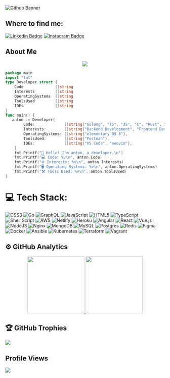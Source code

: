 ![Github Banner](banner.png)
<div align="left">

<h2 align="left">
Where to find me: </h2>

[![Linkedin Badge](https://img.shields.io/badge/-LinkedIn-0e76a8?style=for-the-badge&logo=Linkedin&logoColor=white&scale=2)](https://www.linkedin.com/in/antonhancharyk/)
[![Instagram Badge](https://img.shields.io/badge/-Instagram-e4405f?style=for-the-badge&logo=Instagram&logoColor=white&scale=2)](https://instagram.com/anton.hancharyk/)

<h2 align="left">
About Me </h2>

<p align="center">
<img src="https://readme-typing-svg.herokuapp.com?font=Fira+Code&color=0d8ece&size=30&center=true&vCenter=true&width=800&height=80&lines=Hey+there!+I'm+Anton;Full+Stack+Developer;Passionate+about+Building+Projects;I+Love+Solving+Problems;">
</p>

```go
package main
import "fmt"
type Developer struct {
    Code              []string
    Interests         []string
    OperatingSystems  []string
    ToolsUsed         []string
    IDEs              []string
}
func main() {
   anton := Developer{
        Code:             []string{"Golang", "TS", "JS", "C", "Rust", "Elixir", "Lua"},
        Interests:        []string{"Backend Development", "Frontend Development"},
        OperatingSystems: []string{"elementary OS 8"},
        ToolsUsed:        []string{"Postman"},
        IDEs:             []string{"VS Code", "neovim"},
    }
    fmt.Printf("👋 Hello! I'm anton, a developer.\n")
    fmt.Printf("💻 Code: %v\n", anton.Code)
    fmt.Printf("🌐 Interests: %v\n", anton.Interests)
    fmt.Printf("🖥️ Operating Systems: %v\n", anton.OperatingSystems)
    fmt.Printf("🛠️ Tools Used: %v\n", anton.ToolsUsed)
}
```

# 💻 Tech Stack:
![CSS3](https://img.shields.io/badge/css3-%231572B6.svg?style=for-the-badge&logo=css3&logoColor=white) ![Go](https://img.shields.io/badge/go-%2300ADD8.svg?style=for-the-badge&logo=go&logoColor=white) ![GraphQL](https://img.shields.io/badge/-GraphQL-E10098?style=for-the-badge&logo=graphql&logoColor=white) ![JavaScript](https://img.shields.io/badge/javascript-%23323330.svg?style=for-the-badge&logo=javascript&logoColor=%23F7DF1E) ![HTML5](https://img.shields.io/badge/html5-%23E34F26.svg?style=for-the-badge&logo=html5&logoColor=white) ![TypeScript](https://img.shields.io/badge/typescript-%23007ACC.svg?style=for-the-badge&logo=typescript&logoColor=white) ![Shell Script](https://img.shields.io/badge/shell_script-%23121011.svg?style=for-the-badge&logo=gnu-bash&logoColor=white) ![AWS](https://img.shields.io/badge/AWS-%23FF9900.svg?style=for-the-badge&logo=amazon-aws&logoColor=white) ![Netlify](https://img.shields.io/badge/netlify-%23000000.svg?style=for-the-badge&logo=netlify&logoColor=#00C7B7) ![Heroku](https://img.shields.io/badge/heroku-%23430098.svg?style=for-the-badge&logo=heroku&logoColor=white) ![Angular](https://img.shields.io/badge/angular-%23DD0031.svg?style=for-the-badge&logo=angular&logoColor=white) ![React](https://img.shields.io/badge/react-%2320232a.svg?style=for-the-badge&logo=react&logoColor=%2361DAFB) ![Vue.js](https://img.shields.io/badge/vuejs-%2335495e.svg?style=for-the-badge&logo=vuedotjs&logoColor=%234FC08D) ![NodeJS](https://img.shields.io/badge/node.js-6DA55F?style=for-the-badge&logo=node.js&logoColor=white) ![Nginx](https://img.shields.io/badge/nginx-%23009639.svg?style=for-the-badge&logo=nginx&logoColor=white) ![MongoDB](https://img.shields.io/badge/MongoDB-%234ea94b.svg?style=for-the-badge&logo=mongodb&logoColor=white) ![MySQL](https://img.shields.io/badge/mysql-%2300f.svg?style=for-the-badge&logo=mysql&logoColor=white) ![Postgres](https://img.shields.io/badge/postgres-%23316192.svg?style=for-the-badge&logo=postgresql&logoColor=white) ![Redis](https://img.shields.io/badge/redis-%23DD0031.svg?style=for-the-badge&logo=redis&logoColor=white) 	![Figma](https://img.shields.io/badge/figma-%23F24E1E.svg?style=for-the-badge&logo=figma&logoColor=white) ![Docker](https://img.shields.io/badge/docker-%230db7ed.svg?style=for-the-badge&logo=docker&logoColor=white) ![Ansible](https://img.shields.io/badge/ansible-%231A1918.svg?style=for-the-badge&logo=ansible&logoColor=white) ![Kubernetes](https://img.shields.io/badge/kubernetes-%23326ce5.svg?style=for-the-badge&logo=kubernetes&logoColor=white) ![Terraform](https://img.shields.io/badge/terraform-%235835CC.svg?style=for-the-badge&logo=terraform&logoColor=white) ![Vagrant](https://img.shields.io/badge/vagrant-%231563FF.svg?style=for-the-badge&logo=vagrant&logoColor=white)

<h2 align="left"> ⚙️ GitHub Analytics</h2>

<p align="center">
<a href="https://github.com/antonhancharyk">
<img height="180em" src="https://github-readme-stats-eight-theta.vercel.app/api?username=antonhancharyk&show_icons=true&theme=algolia&include_all_commits=true&count_private=true"/>
<img height="180em" src="https://github-readme-stats-eight-theta.vercel.app/api/top-langs/?username=antonhancharyk&layout=compact&langs_count=8&theme=algolia"/>
</a>
</p>

<h2 align="left"> 🏆 GitHub Trophies</h2>

![](https://github-profile-trophy.vercel.app/?username=antonhancharyk&theme=radical&no-frame=false&no-bg=false&margin-w=4)

<h2 align="left">
Profile Views </h2>

![](https://komarev.com/ghpvc/?username=antonhancharyk&style=for-the-badge)

<!-- Proudly created with GPRM ( https://gprm.itsvg.in ) -->
